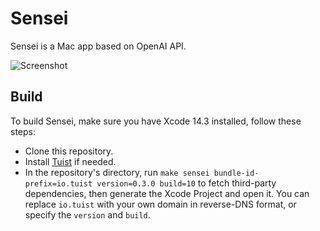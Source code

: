 # Sensei

Sensei is a Mac app based on OpenAI API.

![Screenshot](https://github.com/nixzhu/Sensei/raw/main/screenshot.png)

## Build

<!-- sudo code /private/etc/hosts -->
<!-- export http_proxy=http://127.0.0.1:10818 -->
<!-- export https_proxy=http://127.0.0.1:10818 -->
<!-- export all_proxy=socks5://127.0.0.1:10818 -->
<!-- xcodebuild -resolvePackageDependencies -scmProvider system -->
<!-- github.com 镜像 hub.nuaa.cf -->

To build Sensei, make sure you have Xcode 14.3 installed, follow these steps:

- Clone this repository.
- Install [Tuist](https://docs.tuist.io/tutorial/get-started) if needed.
- In the repository's directory, run `make sensei bundle-id-prefix=io.tuist version=0.3.0 build=10` to fetch third-party dependencies, then generate the Xcode Project and open it. You can replace `io.tuist` with your own domain in reverse-DNS format, or specify the `version` and `build`.
